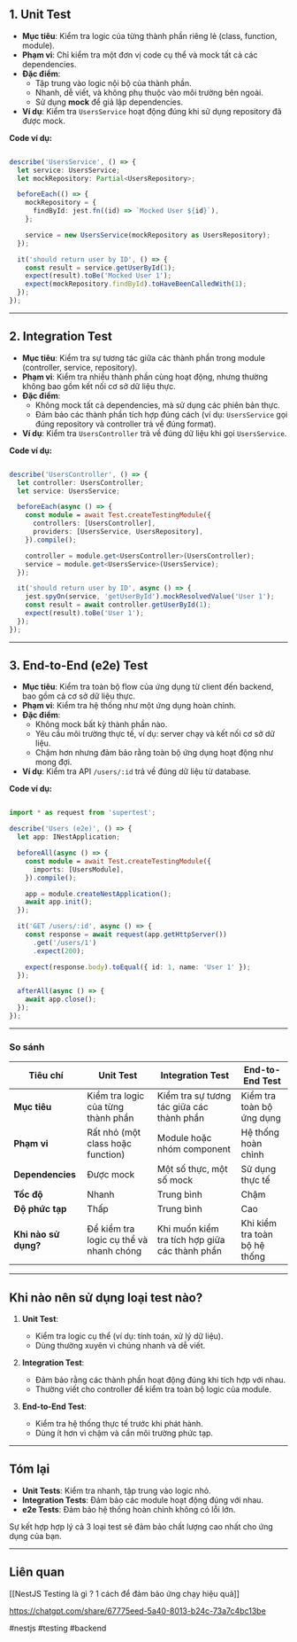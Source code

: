 
## **1. Unit Test**

- **Mục tiêu**: Kiểm tra logic của từng thành phần riêng lẻ (class, function, module).
- **Phạm vi**: Chỉ kiểm tra một đơn vị code cụ thể và mock tất cả các dependencies.
- **Đặc điểm**:
    - Tập trung vào logic nội bộ của thành phần.
    - Nhanh, dễ viết, và không phụ thuộc vào môi trường bên ngoài.
    - Sử dụng **mock** để giả lập dependencies.
- **Ví dụ**: Kiểm tra `UsersService` hoạt động đúng khi sử dụng repository đã được mock.

**Code ví dụ:**

```typescript

describe('UsersService', () => {
  let service: UsersService;
  let mockRepository: Partial<UsersRepository>;

  beforeEach(() => {
    mockRepository = {
      findById: jest.fn((id) => `Mocked User ${id}`),
    };

    service = new UsersService(mockRepository as UsersRepository);
  });

  it('should return user by ID', () => {
    const result = service.getUserById(1);
    expect(result).toBe('Mocked User 1');
    expect(mockRepository.findById).toHaveBeenCalledWith(1);
  });
});


```

---

## **2. Integration Test**

- **Mục tiêu**: Kiểm tra sự tương tác giữa các thành phần trong module (controller, service, repository).
- **Phạm vi**: Kiểm tra nhiều thành phần cùng hoạt động, nhưng thường không bao gồm kết nối cơ sở dữ liệu thực.
- **Đặc điểm**:
    - Không mock tất cả dependencies, mà sử dụng các phiên bản thực.
    - Đảm bảo các thành phần tích hợp đúng cách (ví dụ: `UsersService` gọi đúng repository và controller trả về đúng format).
- **Ví dụ**: Kiểm tra `UsersController` trả về đúng dữ liệu khi gọi `UsersService`.

**Code ví dụ:**


```typescript

describe('UsersController', () => {
  let controller: UsersController;
  let service: UsersService;

  beforeEach(async () => {
    const module = await Test.createTestingModule({
      controllers: [UsersController],
      providers: [UsersService, UsersRepository],
    }).compile();

    controller = module.get<UsersController>(UsersController);
    service = module.get<UsersService>(UsersService);
  });

  it('should return user by ID', async () => {
    jest.spyOn(service, 'getUserById').mockResolvedValue('User 1');
    const result = await controller.getUserById(1);
    expect(result).toBe('User 1');
  });
});

```

---

## **3. End-to-End (e2e) Test**

- **Mục tiêu**: Kiểm tra toàn bộ flow của ứng dụng từ client đến backend, bao gồm cả cơ sở dữ liệu thực.
- **Phạm vi**: Kiểm tra hệ thống như một ứng dụng hoàn chỉnh.
- **Đặc điểm**:
    - Không mock bất kỳ thành phần nào.
    - Yêu cầu môi trường thực tế, ví dụ: server chạy và kết nối cơ sở dữ liệu.
    - Chậm hơn nhưng đảm bảo rằng toàn bộ ứng dụng hoạt động như mong đợi.
- **Ví dụ**: Kiểm tra API `/users/:id` trả về đúng dữ liệu từ database.

**Code ví dụ:**

```typescript

import * as request from 'supertest';

describe('Users (e2e)', () => {
  let app: INestApplication;

  beforeAll(async () => {
    const module = await Test.createTestingModule({
      imports: [UsersModule],
    }).compile();

    app = module.createNestApplication();
    await app.init();
  });

  it('GET /users/:id', async () => {
    const response = await request(app.getHttpServer())
      .get('/users/1')
      .expect(200);

    expect(response.body).toEqual({ id: 1, name: 'User 1' });
  });

  afterAll(async () => {
    await app.close();
  });
});

```


---

### **So sánh**

|**Tiêu chí**|**Unit Test**|**Integration Test**|**End-to-End Test**|
|---|---|---|---|
|**Mục tiêu**|Kiểm tra logic của từng thành phần|Kiểm tra sự tương tác giữa các thành phần|Kiểm tra toàn bộ ứng dụng|
|**Phạm vi**|Rất nhỏ (một class hoặc function)|Module hoặc nhóm component|Hệ thống hoàn chỉnh|
|**Dependencies**|Được mock|Một số thực, một số mock|Sử dụng thực tế|
|**Tốc độ**|Nhanh|Trung bình|Chậm|
|**Độ phức tạp**|Thấp|Trung bình|Cao|
|**Khi nào sử dụng?**|Để kiểm tra logic cụ thể và nhanh chóng|Khi muốn kiểm tra tích hợp giữa các thành phần|Khi kiểm tra toàn bộ hệ thống|

---

## **Khi nào nên sử dụng loại test nào?**

1. **Unit Test**:
    
    - Kiểm tra logic cụ thể (ví dụ: tính toán, xử lý dữ liệu).
    - Dùng thường xuyên vì chúng nhanh và dễ viết.
2. **Integration Test**:
    
    - Đảm bảo rằng các thành phần hoạt động đúng khi tích hợp với nhau.
    - Thường viết cho controller để kiểm tra toàn bộ logic của module.
3. **End-to-End Test**:
    
    - Kiểm tra hệ thống thực tế trước khi phát hành.
    - Dùng ít hơn vì chậm và cần môi trường phức tạp.

---

## **Tóm lại**

- **Unit Tests**: Kiểm tra nhanh, tập trung vào logic nhỏ.
- **Integration Tests**: Đảm bảo các module hoạt động đúng với nhau.
- **e2e Tests**: Đảm bảo hệ thống hoàn chỉnh không có lỗi lớn.

Sự kết hợp hợp lý cả 3 loại test sẽ đảm bảo chất lượng cao nhất cho ứng dụng của bạn.


---
## Liên quan
[[NestJS Testing là gì ? 1 cách để đảm bảo ứng chạy hiệu quả]]

https://chatgpt.com/share/67775eed-5a40-8013-b24c-73a7c4bc13be

#nestjs #testing #backend 